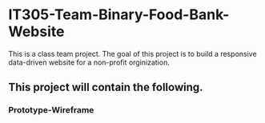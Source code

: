 # IT305-Team-Binary-Food-Bank-Website
This is a class team project. The goal of this project is to build a responsive data-driven website for a non-profit orginization.

## This project will contain the following.

### Prototype-Wireframe

